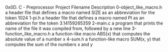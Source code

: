 0x0D. C - Preprocessor
Project
Filename	Description
0-object_like_macro.h	a header file that defines a macro named SIZE as an abbreviation for the token 1024
1-pi.h	a header file that defines a macro named PI as an abbreviation for the token 3.14159265359
2-main.c	a program that prints the name of the file it was compiled from, followed by a new line
3-function_like_macro.h	a function-like macro ABS(x) that computes the absolute value of a number x
4-sum.h	a function-like macro SUM(x, y) that computes the sum of the numbers x and y
